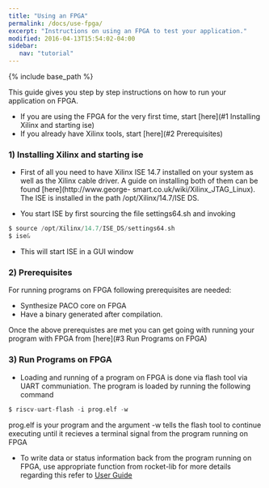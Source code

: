 ```yaml
---
title: "Using an FPGA"
permalink: /docs/use-fpga/
excerpt: "Instructions on using an FPGA to test your application."
modified: 2016-04-13T15:54:02-04:00
sidebar:
   nav: "tutorial"
---
```


{% include base_path %}

This guide gives you step by step instructions on how to run your application on FPGA.
- If you are using the FPGA for the very first time, start [here](#1 Installing Xilinx and starting ise)
- If you already have Xilinx tools, start [here](#2 Prerequisites)

### 1) Installing Xilinx and starting ise
- First of all you need to have Xilinx ISE 14.7 installed on your system as well as the
  Xilinx cable driver. A guide on installing both of them can be found [here](http://www.george-           smart.co.uk/wiki/Xilinx_JTAG_Linux). The ISE is installed in the path /opt/Xilinx/14.7/ISE DS.

- You start ISE by first sourcing the file settings64.sh and invoking
```c
$ source /opt/Xilinx/14.7/ISE_DS/settings64.sh
$ ise&
```
- This will start ISE in a GUI window

### 2) Prerequisites
For running programs on FPGA following prerequisites are needed:
- Synthesize PACO core on FPGA
- Have a binary generated after compilation.

Once the above prerequistes are met you can get going with running your program with FPGA from [here](#3 Run Programs on FPGA)

### 3) Run Programs on FPGA
- Loading and running of a program on FPGA is done via flash tool via UART communiation. The program is loaded by running the following command
```c
$ riscv-uart-flash -i prog.elf -w
```
prog.elf is your program and the argument -w tells the flash tool to continue executing until it recieves a terminal signal from the program running on FPGA

- To write data or status information back from the program running on FPGA, use appropriate function from rocket-lib
 for more details regarding this refer to [User Guide](/paco-cpu/docs/impl-doc.pdf#nameddest=sec:running-prog-fpga)
 
 
